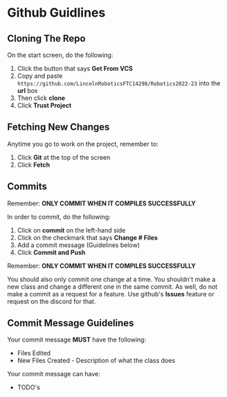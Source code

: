 # Github Guidlines

## Cloning The Repo

On the start screen, do the following:

1. Click the button that says **Get From VCS**
2. Copy and paste `https://github.com/LincolnRoboticsFTC14298/Robotics2022-23` into the **url** box
3. Then click **clone**
4. Click **Trust Project**

## Fetching New Changes

Anytime you go to work on the project, remember to:

1. Click **Git** at the top of the screen
2. Click **Fetch**

## Commits

Remember:
**ONLY COMMIT WHEN IT COMPILES SUCCESSFULLY**

In order to commit, do the following:

1. Click on **commit** on the left-hand side
2. Click on the checkmark that says **Change # Files**
3. Add a commit message (Guidelines below)
4. Click **Commit and Push**

Remember:
**ONLY COMMIT WHEN IT COMPILES SUCCESSFULLY**

You should also only commit one change at a time.
You shouldn't make a new class and change a different one in the same commit.
As well, do not make a commit as a request for a feature.
Use github's **Issues** feature or request on the discord for that.

## Commit Message Guidelines

Your commit message **MUST** have the following:

- Files Edited
- New Files Created
        - Description of what the class does

Your commit message can have:

- TODO's
